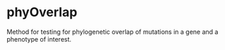 # phyOverlap
Method for testing for phylogenetic overlap of mutations in a gene and a phenotype of interest.
